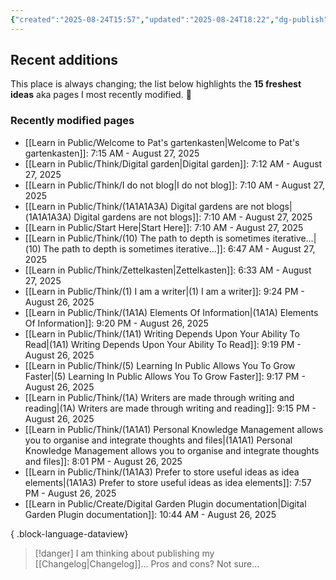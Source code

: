 ```yaml
---
{"created":"2025-08-24T15:57","updated":"2025-08-24T18:22","dg-publish":true,"noteIcon":"signpost","dg-path":"Recent Plantings.md","permalink":"/recent-plantings/","dgPassFrontmatter":true}
---
```


## Recent additions 

This place is always changing; the list below highlights the **15 freshest ideas** aka pages I most recently modified. 🍃

### Recently modified pages
- [[Learn in Public/Welcome to Pat's gartenkasten\|Welcome to Pat's gartenkasten]]: 7:15 AM - August 27, 2025
- [[Learn in Public/Think/Digital garden\|Digital garden]]: 7:12 AM - August 27, 2025
- [[Learn in Public/Think/I do not blog\|I do not blog]]: 7:10 AM - August 27, 2025
- [[Learn in Public/Think/(1A1A1A3A) Digital gardens are not blogs\|(1A1A1A3A) Digital gardens are not blogs]]: 7:10 AM - August 27, 2025
- [[Learn in Public/Start Here\|Start Here]]: 7:10 AM - August 27, 2025
- [[Learn in Public/Think/(10) The path to depth is sometimes iterative...\|(10) The path to depth is sometimes iterative...]]: 6:47 AM - August 27, 2025
- [[Learn in Public/Think/Zettelkasten\|Zettelkasten]]: 6:33 AM - August 27, 2025
- [[Learn in Public/Think/(1) I am a writer\|(1) I am a writer]]: 9:24 PM - August 26, 2025
- [[Learn in Public/Think/(1A1A) Elements Of Information\|(1A1A) Elements Of Information]]: 9:20 PM - August 26, 2025
- [[Learn in Public/Think/(1A1) Writing Depends Upon Your Ability To Read\|(1A1) Writing Depends Upon Your Ability To Read]]: 9:19 PM - August 26, 2025
- [[Learn in Public/Think/(5) Learning In Public Allows You To Grow Faster\|(5) Learning In Public Allows You To Grow Faster]]: 9:17 PM - August 26, 2025
- [[Learn in Public/Think/(1A) Writers are made through writing and reading\|(1A) Writers are made through writing and reading]]: 9:15 PM - August 26, 2025
- [[Learn in Public/Think/(1A1A1) Personal Knowledge Management allows you to organise and integrate thoughts and files\|(1A1A1) Personal Knowledge Management allows you to organise and integrate thoughts and files]]: 8:01 PM - August 26, 2025
- [[Learn in Public/Think/(1A1A3) Prefer to store useful ideas as idea elements\|(1A1A3) Prefer to store useful ideas as idea elements]]: 7:57 PM - August 26, 2025
- [[Learn in Public/Create/Digital Garden Plugin documentation\|Digital Garden Plugin documentation]]: 10:44 AM - August 26, 2025

{ .block-language-dataview}

> [!danger] I am thinking about publishing my [[Changelog\|Changelog]]... 
> Pros and cons? Not sure...

